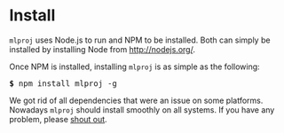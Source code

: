 # Install

`mlproj` uses Node.js to run and NPM to be installed.  Both can simply
be installed by installing Node from http://nodejs.org/.

Once NPM is installed, installing `mlproj` is as simple as the
following:

<pre>
<b>$</b> npm install mlproj -g
</pre>

We got rid of all dependencies that were an issue on some platforms.
Nowadays `mlproj` should install smoothly on all systems.  If you have
any problem, please [shout out](../contact).
